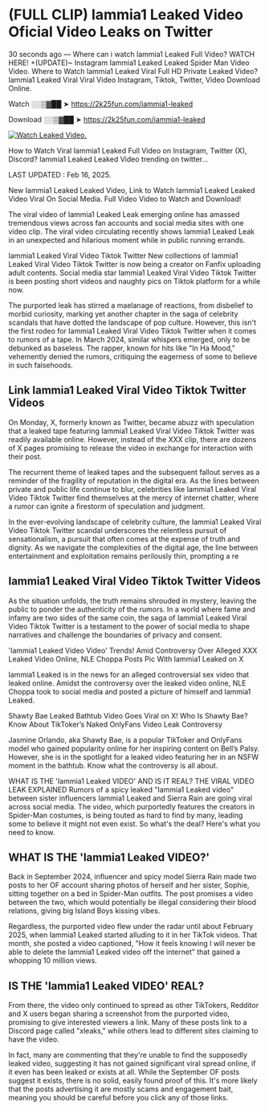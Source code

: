 # (FULL CLIP) Iammia1 Leaked Video Oficial Video Leaks on Twitter

30 seconds ago — Where can i watch Iammia1 Leaked Full Video? WATCH HERE! +(UPDATE)~ Instagram Iammia1 Leaked Leaked Spider Man Video Video. Where to Watch Iammia1 Leaked Viral Full HD Private Leaked Video? Iammia1 Leaked Viral Viral Video Instagram, Tiktok, Twitter, Video Download Online.

Watch ░░▒▓██ ➤ https://2k25fun.com/iammia1-leaked

Download ░░▒▓██ ➤ https://2k25fun.com/iammia1-leaked

[![Watch Leaked Video.](https://miro.medium.com/v2/resize:fit:828/format:webp/1*cilzJN44JGOrTw9NJCrNHA.gif "Watch Leaked Video")](https://2k25fun.com/iammia1-leaked)

How to Watch Viral Iammia1 Leaked Full Video on Instagram, Twitter (X), Discord? Iammia1 Leaked Leaked Video trending on twitter...

LAST UPDATED : Feb 16, 2025.

New Iammia1 Leaked Leaked Video, Link to Watch Iammia1 Leaked Leaked Video Viral On Social Media. Full Video Video to Watch and Download!

The viral video of Iammia1 Leaked Leak emerging online has amassed tremendous views across fan accounts and social media sites with one video clip. The viral video circulating recently shows Iammia1 Leaked Leak in an unexpected and hilarious moment while in public running errands.

Iammia1 Leaked Viral Video Tiktok Twitter New collections of Iammia1 Leaked Viral Video Tiktok Twitter is now being a creator on Fanfix uploading adult contents. Social media star Iammia1 Leaked Viral Video Tiktok Twitter is been posting short videos and naughty pics on Tiktok platform for a while now.

The purported leak has stirred a maelanage of reactions, from disbelief to morbid curiosity, marking yet another chapter in the saga of celebrity scandals that have dotted the landscape of pop culture. However, this isn't the first rodeo for Iammia1 Leaked Viral Video Tiktok Twitter when it comes to rumors of a tape. In March 2024, similar whispers emerged, only to be debunked as baseless. The rapper, known for hits like "In Ha Mood," vehemently denied the rumors, critiquing the eagerness of some to believe in such falsehoods.

## Link Iammia1 Leaked Viral Video Tiktok Twitter Videos

On Monday, X, formerly known as Twitter, became abuzz with speculation that a leaked tape featuring Iammia1 Leaked Viral Video Tiktok Twitter was readily available online. However, instead of the XXX clip, there are dozens of X pages promising to release the video in exchange for interaction with their post.

The recurrent theme of leaked tapes and the subsequent fallout serves as a reminder of the fragility of reputation in the digital era. As the lines between private and public life continue to blur, celebrities like Iammia1 Leaked Viral Video Tiktok Twitter find themselves at the mercy of internet chatter, where a rumor can ignite a firestorm of speculation and judgment.

In the ever-evolving landscape of celebrity culture, the Iammia1 Leaked Viral Video Tiktok Twitter scandal underscores the relentless pursuit of sensationalism, a pursuit that often comes at the expense of truth and dignity. As we navigate the complexities of the digital age, the line between entertainment and exploitation remains perilously thin, prompting a re

##  Iammia1 Leaked Viral Video Tiktok Twitter Videos

As the situation unfolds, the truth remains shrouded in mystery, leaving the public to ponder the authenticity of the rumors. In a world where fame and infamy are two sides of the same coin, the saga of Iammia1 Leaked Viral Video Tiktok Twitter is a testament to the power of social media to shape narratives and challenge the boundaries of privacy and consent.

'Iammia1 Leaked Video Video' Trends! Amid Controversy Over Alleged XXX Leaked Video Online, NLE Choppa Posts Pic With Iammia1 Leaked on X

Iammia1 Leaked is in the news for an alleged controversial sex video that leaked online. Amidst the controversy over the leaked video online, NLE Choppa took to social media and posted a picture of himself and Iammia1 Leaked.

Shawty Bae Leaked Bathtub Video Goes Viral on X! Who Is Shawty Bae? Know About TikToker’s Naked OnlyFans Video Leak Controversy

Jasmine Orlando, aka Shawty Bae, is a popular TikToker and OnlyFans model who gained popularity online for her inspiring content on Bell’s Palsy. However, she is in the spotlight for a leaked video featuring her in an NSFW moment in the bathtub. Know what the controversy is all about.

WHAT IS THE 'Iammia1 Leaked VIDEO' AND IS IT REAL? THE VIRAL VIDEO LEAK EXPLAINED Rumors of a spicy leaked "Iammia1 Leaked video" between sister influencers Iammia1 Leaked and Sierra Rain are going viral across social media. The video, which purportedly features the creators in Spider-Man costumes, is being touted as hard to find by many, leading some to believe it might not even exist. So what's the deal? Here's what you need to know.

## WHAT IS THE 'Iammia1 Leaked VIDEO?'

Back in September 2024, influencer and spicy model Sierra Rain made two posts to her OF account sharing photos of herself and her sister, Sophie, sitting together on a bed in Spider-Man outfits. The post promises a video between the two, which would potentially be illegal considering their blood relations, giving big Island Boys kissing vibes.

Regardless, the purported video flew under the radar until about February 2025, when Iammia1 Leaked started alluding to it in her TikTok videos. That month, she posted a video captioned, "How it feels knowing I will never be able to delete the Iammia1 Leaked video off the internet" that gained a whopping 10 million views.

## IS THE 'Iammia1 Leaked VIDEO' REAL?

From there, the video only continued to spread as other TikTokers, Redditor and X users began sharing a screenshot from the purported video, promising to give interested viewers a link. Many of these posts link to a Discord page called "xleaks," while others lead to different sites claiming to have the video.

In fact, many are commenting that they're unable to find the supposedly leaked video, suggesting it has not gained significant viral spread online, if it even has been leaked or exists at all. While the September OF posts suggest it exists, there is no solid, easily found proof of this. It's more likely that the posts advertising it are mostly scams and engagement bait, meaning you should be careful before you click any of those links.